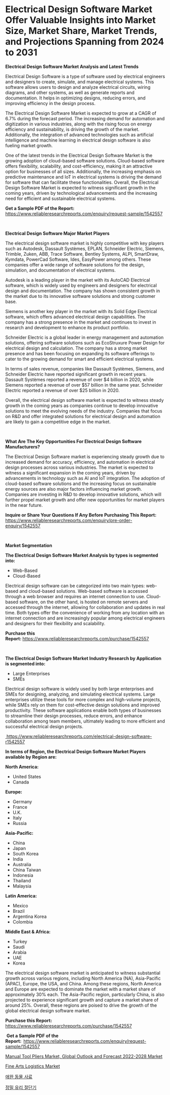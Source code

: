 <p><h1>Electrical Design Software Market Offer Valuable Insights into Market Size, Market Share, Market Trends, and Projections Spanning from 2024 to 2031</h1></p><p><strong>Electrical Design Software Market Analysis and Latest Trends</strong></p>
<p><p>Electrical Design Software is a type of software used by electrical engineers and designers to create, simulate, and manage electrical systems. This software allows users to design and analyze electrical circuits, wiring diagrams, and other systems, as well as generate reports and documentation. It helps in optimizing designs, reducing errors, and improving efficiency in the design process.</p><p>The Electrical Design Software Market is expected to grow at a CAGR of 6.7% during the forecast period. The increasing demand for automation and digitization in various industries, along with the rising focus on energy efficiency and sustainability, is driving the growth of the market. Additionally, the integration of advanced technologies such as artificial intelligence and machine learning in electrical design software is also fueling market growth.</p><p>One of the latest trends in the Electrical Design Software Market is the growing adoption of cloud-based software solutions. Cloud-based software offers flexibility, scalability, and cost-efficiency, making it an attractive option for businesses of all sizes. Additionally, the increasing emphasis on predictive maintenance and IoT in electrical systems is driving the demand for software that can facilitate these functionalities. Overall, the Electrical Design Software Market is expected to witness significant growth in the coming years, driven by technological advancements and the increasing need for efficient and sustainable electrical systems.</p></p>
<p><strong>Get a Sample PDF of the Report:&nbsp;</strong> <a href="https://www.reliableresearchreports.com/enquiry/request-sample/1542557">https://www.reliableresearchreports.com/enquiry/request-sample/1542557</a></p>
<p>&nbsp;</p>
<p><strong>Electrical Design Software Major Market Players</strong></p>
<p><p>The electrical design software market is highly competitive with key players such as Autodesk, Dassault Systèmes, EPLAN, Schneider Electric, Siemens, Trimble, Zuken, ABB, Trace Software, Bentley Systems, ALPI, SmartDraw, Kymdata, PowerCad Software, Ides, EasyPower among others. These companies offer a wide range of software solutions for the design, simulation, and documentation of electrical systems.</p><p>Autodesk is a leading player in the market with its AutoCAD Electrical software, which is widely used by engineers and designers for electrical design and documentation. The company has shown consistent growth in the market due to its innovative software solutions and strong customer base.</p><p>Siemens is another key player in the market with its Solid Edge Electrical software, which offers advanced electrical design capabilities. The company has a strong presence in the market and continues to invest in research and development to enhance its product portfolio.</p><p>Schneider Electric is a global leader in energy management and automation solutions, offering software solutions such as EcoStruxure Power Design for electrical design and calculation. The company has a strong market presence and has been focusing on expanding its software offerings to cater to the growing demand for smart and efficient electrical systems.</p><p>In terms of sales revenue, companies like Dassault Systèmes, Siemens, and Schneider Electric have reported significant growth in recent years. Dassault Systèmes reported a revenue of over $4 billion in 2020, while Siemens reported a revenue of over $57 billion in the same year. Schneider Electric reported a revenue of over $25 billion in 2020.</p><p>Overall, the electrical design software market is expected to witness steady growth in the coming years as companies continue to develop innovative solutions to meet the evolving needs of the industry. Companies that focus on R&D and offer integrated solutions for electrical design and automation are likely to gain a competitive edge in the market.</p></p>
<p>&nbsp;</p>
<p><strong>What Are The Key Opportunities For Electrical Design Software Manufacturers?</strong></p>
<p><p>The Electrical Design Software market is experiencing steady growth due to increased demand for accuracy, efficiency, and automation in electrical design processes across various industries. The market is expected to witness a significant expansion in the coming years, driven by advancements in technology such as AI and IoT integration. The adoption of cloud-based software solutions and the increasing focus on sustainable energy sources are also major factors influencing market growth. Companies are investing in R&D to develop innovative solutions, which will further propel market growth and offer new opportunities for market players in the near future.</p></p>
<p><strong>Inquire or Share Your Questions If Any Before Purchasing This Report:</strong> <a href="https://www.reliableresearchreports.com/enquiry/pre-order-enquiry/1542557">https://www.reliableresearchreports.com/enquiry/pre-order-enquiry/1542557</a></p>
<p>&nbsp;</p>
<p><strong>Market Segmentation</strong></p>
<p><strong>The Electrical Design Software Market Analysis by types is segmented into:</strong></p>
<p><ul><li>Web-Based</li><li>Cloud-Based</li></ul></p>
<p><p>Electrical design software can be categorized into two main types: web-based and cloud-based solutions. Web-based software is accessed through a web browser and requires an internet connection to use. Cloud-based software, on the other hand, is hosted on remote servers and accessed through the internet, allowing for collaboration and updates in real time. Both types offer the convenience of working from any location with an internet connection and are increasingly popular among electrical engineers and designers for their flexibility and scalability.</p></p>
<p><strong>Purchase this Report:&nbsp;</strong><a href="https://www.reliableresearchreports.com/purchase/1542557">https://www.reliableresearchreports.com/purchase/1542557</a></p>
<p>&nbsp;</p>
<p><strong>The Electrical Design Software Market Industry Research by Application is segmented into:</strong></p>
<p><ul><li>Large Enterprises</li><li>SMEs</li></ul></p>
<p><p>Electrical design software is widely used by both large enterprises and SMEs for designing, analyzing, and simulating electrical systems. Large enterprises utilize these tools for more complex and high-volume projects, while SMEs rely on them for cost-effective design solutions and improved productivity. These software applications enable both types of businesses to streamline their design processes, reduce errors, and enhance collaboration among team members, ultimately leading to more efficient and successful electrical design projects.</p></p>
<p><a href="https://www.reliableresearchreports.com/electrical-design-software-r1542557">&nbsp;https://www.reliableresearchreports.com/electrical-design-software-r1542557</a></p>
<p><strong>In terms of Region, the Electrical Design Software Market Players available by Region are:</strong></p>
<p>
    <p> <strong> North America: </strong>
        <ul>
            <li>United States</li>
            <li>Canada</li>
        </ul>
        </p> 
    <p> <strong> Europe: </strong>
        <ul>
            <li>Germany</li>
            <li>France</li>
            <li>U.K.</li>
            <li>Italy</li>
            <li>Russia</li>
        </ul>
        </p> 
    <p> <strong> Asia-Pacific: </strong>
        <ul>
            <li>China</li>
            <li>Japan</li>
            <li>South Korea</li>
            <li>India</li>
            <li>Australia</li>
            <li>China Taiwan</li>
            <li>Indonesia</li>
            <li>Thailand</li>
            <li>Malaysia</li>
        </ul>
        </p> 
    <p> <strong> Latin America: </strong>
        <ul>
            <li>Mexico</li>
            <li>Brazil</li>
            <li>Argentina Korea</li>
            <li>Colombia</li>
        </ul>
        </p> 
    <p> <strong> Middle East & Africa: </strong>
        <ul>
            <li>Turkey</li>
            <li>Saudi</li>
            <li>Arabia</li>
            <li>UAE</li>
            <li>Korea</li>
        </ul>
    </p>
    </p>
<p><p>The electrical design software market is anticipated to witness substantial growth across various regions, including North America (NA), Asia-Pacific (APAC), Europe, the USA, and China. Among these regions, North America and Europe are expected to dominate the market with a market share of approximately 30% each. The Asia-Pacific region, particularly China, is also projected to experience significant growth and capture a market share of around 25%. Overall, these regions are poised to drive the growth of the global electrical design software market.</p></p>
<p><strong>Purchase this Report: </strong><a href="https://www.reliableresearchreports.com/purchase/1542557">https://www.reliableresearchreports.com/purchase/1542557</a></p>
<p>&nbsp;<strong>Get a Sample PDF of the Report:&nbsp;&nbsp;</strong><a href="https://www.reliableresearchreports.com/enquiry/request-sample/1542557">https://www.reliableresearchreports.com/enquiry/request-sample/1542557</a></p>
<p><strong></strong></p>
<p><p><a href="https://www.linkedin.com/pulse/manual-tool-pliers-market-global-outlook-forecast-2022-2028-3e1ze">Manual Tool Pliers Market, Global Outlook and Forecast 2022-2028 Market</a></p><p><a href="https://github.com/lbird53714/Market-Research-Report-List-4/blob/main/fine-arts-logistics-market.md">Fine Arts Logistics Market</a></p><p><a href="https://github.com/vdhdwjyp90142/Market-Research-Report-List-2/blob/main/342899359960.md">애완 동물 사료</a></p><p><a href="https://medium.com/@darrickdibbert2022/%EC%9C%A0%EB%A6%AC-%EC%A0%88%EB%8B%A8%EA%B8%B0-%EC%8B%9C%EC%9E%A5-%EC%9C%A0%ED%98%95-%EC%9D%91%EC%9A%A9-%EB%B0%8F-%EC%A7%80%EB%A6%AC%EC%97%90-%EB%8C%80%ED%95%9C-%ED%8F%AC%EA%B4%84%EC%A0%81%EC%9D%B8-%ED%8F%89%EA%B0%80-ab9dc43ab401">정밀 유리 절단기</a></p></p>
